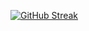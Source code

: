 


[![GitHub Streak](https://github-readme-streak-stats.herokuapp.com/?user=DenverCoder1)](https://git.io/streak-stats)
